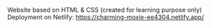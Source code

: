 Website based on HTML & CSS (created for learning purpose only)
Deployment on Netlify: https://charming-moxie-ee4304.netlify.app/

